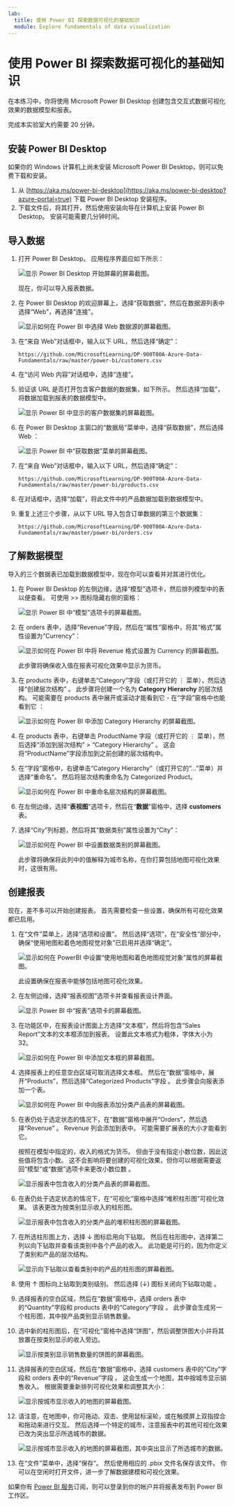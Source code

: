 ```yaml
---
lab:
  title: 使用 Power BI 探索数据可视化的基础知识
  module: Explore fundamentals of data visualization
---
```


# 使用 Power BI 探索数据可视化的基础知识

在本练习中，你将使用 Microsoft Power BI Desktop 创建包含交互式数据可视化效果的数据模型和报表。

完成本实验室大约需要 20 分钟。

## 安装 Power BI Desktop

如果你的 Windows 计算机上尚未安装 Microsoft Power BI Desktop，则可以免费下载和安装。

1. 从 [https://aka.ms/power-bi-desktop](https://aka.ms/power-bi-desktop?azure-portal=true) 下载 Power BI Desktop 安装程序。
1. 下载文件后，将其打开，然后使用安装向导在计算机上安装 Power BI Desktop。 安装可能需要几分钟时间。

## 导入数据

1. 打开 Power BI Desktop。 应用程序界面应如下所示：

    ![显示 Power BI Desktop 开始屏幕的屏幕截图。](images/power-bi-start.png)

    现在，你可以导入报表数据。

1. 在 Power BI Desktop 的欢迎屏幕上，选择“获取数据”，然后在数据源列表中选择“Web”，再选择“连接”。

    ![显示如何在 Power BI 中选择 Web 数据源的屏幕截图。](images/web-source.png)

1. 在“来自 Web”对话框中，输入以下 URL，然后选择“确定”：

    ```
    https://github.com/MicrosoftLearning/DP-900T00A-Azure-Data-Fundamentals/raw/master/power-bi/customers.csv
    ```

1. 在“访问 Web 内容”对话框中，选择“连接”。

1. 验证该 URL 是否打开包含客户数据的数据集，如下所示。 然后选择“加载”，将数据加载到报表的数据模型中。

    ![显示 Power BI 中显示的客户数据集的屏幕截图。](images/customers.png)

1. 在 Power BI Desktop 主窗口的“数据局”菜单中，选择“获取数据”，然后选择 Web ：

    ![显示 Power BI 中“获取数据”菜单的屏幕截图。](images/get-data.png)

1. 在“来自 Web”对话框中，输入以下 URL，然后选择“确定”：

    ```
    https://github.com/MicrosoftLearning/DP-900T00A-Azure-Data-Fundamentals/raw/master/power-bi/products.csv
    ```

1. 在对话框中，选择“加载”，将此文件中的产品数据加载到数据模型中。

1. 重复上述三个步骤，从以下 URL 导入包含订单数据的第三个数据集：

    ```
    https://github.com/MicrosoftLearning/DP-900T00A-Azure-Data-Fundamentals/raw/master/power-bi/orders.csv
    ```

## 了解数据模型

导入的三个数据表已加载到数据模型中，现在你可以查看并对其进行优化。

1. 在 Power BI Desktop 的左侧边缘，选择“模型”选项卡，然后排列模型中的表以便查看。 可使用 >> 图标隐藏右侧的窗格：

    ![显示 Power BI 中“模型”选项卡的屏幕截图。](images/model-tab.png)

1. 在 orders 表中，选择“Revenue”字段，然后在“属性”窗格中，将其“格式”属性设置为“Currency”：

    ![显示如何在 Power BI 中将 Revenue 格式设置为 Currency 的屏幕截图。](images/revenue-currency.png)

    此步骤将确保收入值在报表可视化效果中显示为货币。

1. 在 products 表中，右键单击“Category”字段（或打开它的 &vellip; 菜单），然后选择“创建层次结构”  。 此步骤将创建一个名为 **Category Hierarchy** 的层次结构。 可能需要在 products 表中展开或滚动才能看到它 - 在“字段”窗格中也能看到它 ：

    ![显示如何在 Power BI 中添加 Category Hierarchy 的屏幕截图。](images/category-hierarchy.png)

1. 在 products 表中，右键单击 ProductName 字段（或打开它的 &vellip; 菜单），然后选择“添加到层次结构” > “Category Hierarchy”   。 这会将“ProductName”字段添加到之前创建的层次结构中。
1. 在“字段”窗格中，右键单击“Category Hierarchy”（或打开它的“…”菜单）并选择“重命名”。 然后将层次结构重命名为 Categorized Product。

    ![显示如何在 Power BI 中重命名层次结构的屏幕截图。](images/rename-hierarchy.png)

1. 在左侧边缘，选择“**表视图**”选项卡，然后在“**数据**”窗格中，选择 **customers** 表。
1. 选择“City”列标题，然后将其“数据类别”属性设置为“City”：

    ![显示如何在 Power BI 中设置数据类别的屏幕截图。](images/data-category.png)

    此步骤将确保将此列中的值解释为城市名称，在你打算包括地图可视化效果时，这很有用。

## 创建报表

现在，差不多可以开始创建报表。 首先需要检查一些设置，确保所有可视化效果都已启用。

1. 在“文件”菜单上，选择“选项和设置”。 然后选择“选项”，在“安全性”部分中，确保“使用地图和着色地图视觉对象”已启用并选择“确定”。

    ![显示如何在 PowerBI 中设置“使用地图和着色地图视觉对象”属性的屏幕截图。](images/set-options.png)

    此设置确保在报表中能够包括地图可视化效果。

1. 在左侧边缘，选择“报表视图”选项卡并查看报表设计界面。

    ![显示 Power BI 中“报表”选项卡的屏幕截图。](images/report-tab.png)

1. 在功能区中，在报表设计图面上方选择“文本框”，然后将包含“Sales Report”文本的文本框添加到报表。 设置此文本格式为粗体，字体大小为 32。

    ![显示如何在 Power BI 中添加文本框的屏幕截图。](images/text-box.png)

1. 选择报表上的任意空白区域可取消选择文本框。 然后在“数据”窗格中，展开“Products”，然后选择“Categorized Products”字段  。 此步骤会向报表添加一个表。

    ![显示如何在 Power BI 中向报表添加分类产品表的屏幕截图。](images/categorized-products-table.png)

1. 在表仍处于选定状态的情况下，在“数据”窗格中展开“Orders”，然后选择“Revenue”  。 Revenue 列会添加到表中。 可能需要扩展表的大小才能看到它。

    按照在模型中指定的，收入的格式为货币。 但由于没有指定小数位数，因此这些值将包含小数。 这不会影响将要创建的可视化效果，但你可以根据需要返回“模型”或“数据”选项卡来更改小数位数 。

    ![显示报表中包含收入的分类产品表的屏幕截图。](images/revenue-column.png)

1. 在表仍处于选定状态的情况下，在“可视化”窗格中选择“堆积柱形图”可视化效果。 该表更改为按类别显示收入的柱形图。

    ![显示报表中包含收入的分类产品的堆积柱形图的屏幕截图。](images/stacked-column-chart.png)

1. 在所选柱形图上方，选择 &#8595; 图标启用向下钻取。 然后在柱形图中，选择第二列以向下钻取并查看该类别中各个产品的收入。 此功能是可行的，因为你定义了类别和产品的层次结构。

    ![显示向下钻取以查看类别中的产品的柱形图的屏幕截图。](images/drill-down.png)

1. 使用 &#x2191; 图标向上钻取到类别级别。 然后选择 (&#8595;) 图标关闭向下钻取功能 。
1. 选择报表的空白区域，然后在“数据”窗格中，选择 orders 表中的“Quantity”字段和 products 表中的“Category”字段    。 此步骤会生成另一个柱形图，其中按产品类别显示销售数量。
1. 选中新的柱形图后，在“可视化”窗格中选择“饼图”，然后调整饼图大小并将其放置在按类别显示的收入旁边。

    ![显示按类别显示销售数量的饼图的屏幕截图。](images/category-pie-chart.png)

1. 选择报表的空白区域，然后在“数据”窗格中，选择 customers 表中的“City”字段和 orders 表中的“Revenue”字段    。 这会生成一个地图，其中按城市显示销售收入。 根据需要重新排列可视化效果和调整其大小：

    ![显示按城市显示收入的地图的屏幕截图。](images/revenue-map.png)

1. 请注意，在地图中，你可拖动、双击、使用鼠标滚轮，或在触摸屏上双指捏合和拖动来进行交互。 然后选择一个特定的城市，注意报表中的其他可视化效果已改为突出显示所选城市的数据。

    ![显示按城市显示收入的地图的屏幕截图，其中突出显示了所选城市的数据。](images/selected-data.png)

1. 在“文件”菜单中，选择“保存”。 然后使用相应的 .pbix 文件名保存该文件。 你可以在空闲时打开文件，进一步了解数据建模和可视化效果。

如果你有 [Power BI 服务](https://www.powerbi.com/?azure-portal=true)订阅，则可以登录到你的帐户并将报表发布到 Power BI 工作区。 
